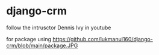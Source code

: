 # django-crm
follow the intrusctor Dennis Ivy in youtube

for package using 
https://github.com/lukmanul160/django-crm/blob/main/package.JPG
